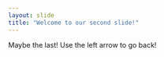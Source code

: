 ```yaml
---
layout: slide
title: "Welcome to our second slide!"
---
```

Maybe the last!
Use the left arrow to go back!
